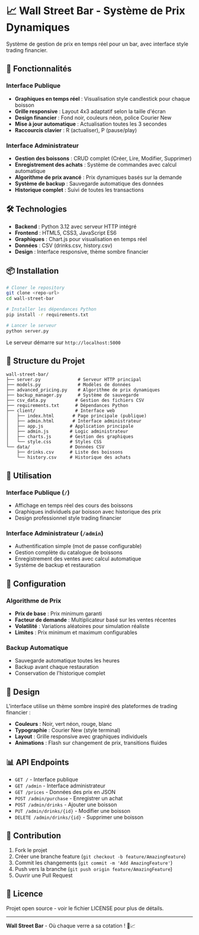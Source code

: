 # 📈 Wall Street Bar - Système de Prix Dynamiques

Système de gestion de prix en temps réel pour un bar, avec interface style trading financier.

## 🚀 Fonctionnalités

### Interface Publique
- **Graphiques en temps réel** : Visualisation style candlestick pour chaque boisson
- **Grille responsive** : Layout 4x3 adaptatif selon la taille d'écran
- **Design financier** : Fond noir, couleurs néon, police Courier New
- **Mise à jour automatique** : Actualisation toutes les 3 secondes
- **Raccourcis clavier** : R (actualiser), P (pause/play)

### Interface Administrateur
- **Gestion des boissons** : CRUD complet (Créer, Lire, Modifier, Supprimer)
- **Enregistrement des achats** : Système de commandes avec calcul automatique
- **Algorithme de prix avancé** : Prix dynamiques basés sur la demande
- **Système de backup** : Sauvegarde automatique des données
- **Historique complet** : Suivi de toutes les transactions

## 🛠️ Technologies

- **Backend** : Python 3.12 avec serveur HTTP intégré
- **Frontend** : HTML5, CSS3, JavaScript ES6
- **Graphiques** : Chart.js pour visualisation en temps réel
- **Données** : CSV (drinks.csv, history.csv)
- **Design** : Interface responsive, thème sombre financier

## 📦 Installation

```bash
# Cloner le repository
git clone <repo-url>
cd wall-street-bar

# Installer les dépendances Python
pip install -r requirements.txt

# Lancer le serveur
python server.py
```

Le serveur démarre sur `http://localhost:5000`

## 📁 Structure du Projet

```
wall-street-bar/
├── server.py              # Serveur HTTP principal
├── models.py              # Modèles de données
├── advanced_pricing.py    # Algorithme de prix dynamiques
├── backup_manager.py      # Système de sauvegarde
├── csv_data.py           # Gestion des fichiers CSV
├── requirements.txt      # Dépendances Python
├── client/               # Interface web
│   ├── index.html       # Page principale (publique)
│   ├── admin.html       # Interface administrateur
│   ├── app.js          # Application principale
│   ├── admin.js        # Logic administrateur
│   ├── charts.js       # Gestion des graphiques
│   └── style.css       # Styles CSS
└── data/               # Données CSV
    ├── drinks.csv      # Liste des boissons
    └── history.csv     # Historique des achats
```

## 🎯 Utilisation

### Interface Publique (`/`)
- Affichage en temps réel des cours des boissons
- Graphiques individuels par boisson avec historique des prix
- Design professionnel style trading financier

### Interface Administrateur (`/admin`)
- Authentification simple (mot de passe configurable)
- Gestion complète du catalogue de boissons
- Enregistrement des ventes avec calcul automatique
- Système de backup et restauration

## 🔧 Configuration

### Algorithme de Prix
- **Prix de base** : Prix minimum garanti
- **Facteur de demande** : Multiplicateur basé sur les ventes récentes
- **Volatilité** : Variations aléatoires pour simulation réaliste
- **Limites** : Prix minimum et maximum configurables

### Backup Automatique
- Sauvegarde automatique toutes les heures
- Backup avant chaque restauration
- Conservation de l'historique complet

## 🎨 Design

L'interface utilise un thème sombre inspiré des plateformes de trading financier :
- **Couleurs** : Noir, vert néon, rouge, blanc
- **Typographie** : Courier New (style terminal)
- **Layout** : Grille responsive avec graphiques individuels
- **Animations** : Flash sur changement de prix, transitions fluides

## 📊 API Endpoints

- `GET /` - Interface publique
- `GET /admin` - Interface administrateur
- `GET /prices` - Données des prix en JSON
- `POST /admin/purchase` - Enregistrer un achat
- `POST /admin/drinks` - Ajouter une boisson
- `PUT /admin/drinks/{id}` - Modifier une boisson
- `DELETE /admin/drinks/{id}` - Supprimer une boisson

## 🤝 Contribution

1. Fork le projet
2. Créer une branche feature (`git checkout -b feature/AmazingFeature`)
3. Commit les changements (`git commit -m 'Add AmazingFeature'`)
4. Push vers la branche (`git push origin feature/AmazingFeature`)
5. Ouvrir une Pull Request

## 📄 Licence

Projet open source - voir le fichier LICENSE pour plus de détails.

---

**Wall Street Bar** - Où chaque verre a sa cotation ! 🍺📈
